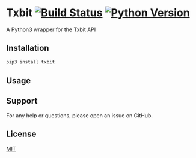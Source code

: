 # Txbit [![Build Status](https://travis-ci.com/AD-Ventures/txbit.svg?branch=main)](https://travis-ci.com/AD-Ventures/txbit) [![Python Version](https://img.shields.io/badge/python-3.4%2B-green)]()


A Python3 wrapper for the Txbit API

## Installation

```bash
pip3 install txbit
```

## Usage

## Support

For any help or questions, please open an issue on GitHub.

## License

[MIT](https://github.com/AD-Ventures/txbit/blob/master/LICENSE)
